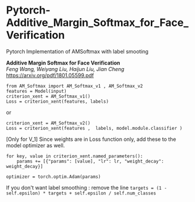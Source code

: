 # Pytorch-Additive_Margin_Softmax_for_Face_Verification
Pytorch Implementation of AMSoftmax with label smooting 

**Additive Margin Softmax for Face Verification**  
*Feng Wang, Weiyang Liu, Haijun Liu, Jian Cheng*  
https://arxiv.org/pdf/1801.05599.pdf


```
from AM_Softmax import AM_Softmax_v1 , AM_Softmax_v2
features = Model(input)
criterion_xent = AM_Softmax_v1()
Loss = criterion_xent(features, labels)
```
or
```
criterion_xent = AM_Softmax_v2()
Loss = criterion_xent(features ,  labels, model.module.classifier )
```

\[Only for V_1\] Since weights are in Loss function only, add these to the model optimizer as well.

```
for key, value in criterion_xent.named_parameters():
    params += [{"params": [value], "lr": lr, "weight_decay": weight_decay}]
    
optimizer = torch.optim.Adam(params)
```


If you don't want label smoothing : remove the line 
`targets = (1 - self.epsilon) * targets + self.epsilon / self.num_classes`
